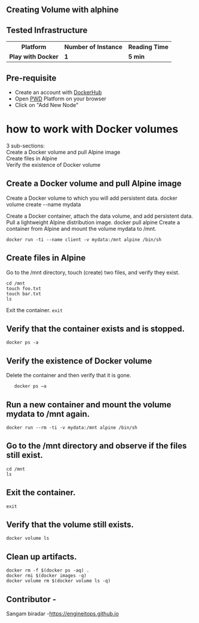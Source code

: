 ## Creating Volume with alphine


## Tested Infrastructure

<table class="tg">
  <tr>
    <th class="tg-yw4l"><b>Platform</b></th>
    <th class="tg-yw4l"><b>Number of Instance</b></th>
    <th class="tg-yw4l"><b>Reading Time</b></th>
    
  </tr>
  <tr>
    <td class="tg-yw4l"><b> Play with Docker</b></td>
    <td class="tg-yw4l"><b>1</b></td>
    <td class="tg-yw4l"><b>5 min</b></td>
    
  </tr>
  
</table>

## Pre-requisite

- Create an account with [DockerHub](https://hub.docker.com)
- Open [PWD](https://labs.play-with-docker.com/) Platform on your browser 
- Click on "Add New Node"

# how to work with Docker volumes
 3 sub-sections:<br>
Create a Docker volume and pull Alpine image <br>
Create files in Alpine<br>
Verify the existence of Docker volume<br>

## Create a Docker volume and pull Alpine image
Create a Docker volume to which you will add persistent data.
docker volume create --name mydata

Create a Docker container, attach the data volume, and add persistent data. Pull a lightweight Alpine distribution image.
docker pull alpine
Create a container from Alpine and mount the volume mydata to /mnt.
```
docker run -ti --name client -v mydata:/mnt alpine /bin/sh
```
## Create files in Alpine 
Go to the /mnt directory, touch (create) two files, and verify they exist.
```
cd /mnt
touch foo.txt
touch bar.txt
ls
```
Exit the container.
```exit```

## Verify that the container exists and is stopped.
```docker ps -a```

 

##  Verify the existence of Docker volume 
Delete the container and then verify that it is gone.
```docker rm client
   docker ps –a
```

## Run a new container and mount the volume mydata to /mnt again.
```
docker run --rm -ti -v mydata:/mnt alpine /bin/sh
```

## Go to the /mnt directory and observe if the files still exist.
```
cd /mnt
ls
```

## Exit the container.
```
exit
```
## Verify that the volume still exists.
```
docker volume ls
```

 

## Clean up artifacts. 
```
docker rm -f $(docker ps -aq) .
docker rmi $(docker images -q)
docker volume rm $(docker volume ls -q)
```
 

## Contributor -

Sangam biradar -https://engineitops.github.io
